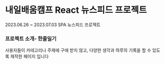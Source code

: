 <h1>내일배움캠프 React 뉴스피드 프로젝트</h1>
<div>2023.06.26 ~ 2023.07.03 SPA 뉴스피드 프로젝트 </div>

<h3>프로젝트 소개- 한줄일기</h3>
<div>사용자들이 카테고리나 주제에 구애 받지 않고, 다양한 생각과 하루의 기록을 할 수 있도록 제작한 페이지 입니다</div>


